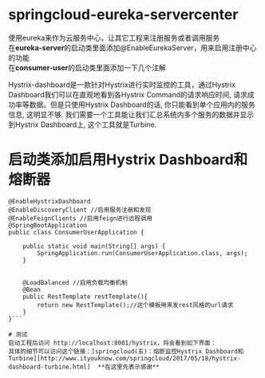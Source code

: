 # springcloud-eureka-servercenter
使用eureka来作为云服务中心，让其它工程来注册服务或者调用服务  
在**eureka-server**的启动类里面添加@EnableEurekaServer，用来启用注册中心的功能  
在**consumer-user**的启动类里面添加一下几个注解  
  
Hystrix-dashboard是一款针对Hystrix进行实时监控的工具，通过Hystrix Dashboard我们可以在直观地看到各Hystrix Command的请求响应时间, 请求成功率等数据。但是只使用Hystrix Dashboard的话, 你只能看到单个应用内的服务信息, 这明显不够. 我们需要一个工具能让我们汇总系统内多个服务的数据并显示到Hystrix Dashboard上, 这个工具就是Turbine.    
# 启动类添加启用Hystrix Dashboard和熔断器   
```@EnableCircuitBreaker //添加启用Hystrix Dashboard和熔断器
@EnableHystrixDashboard
@EnableDiscoveryClient //启用服务注册和发现
@EnableFeignClients //启用feign进行远程调用
@SpringBootApplication
public class ConsumerUserApplication {

    public static void main(String[] args) {
        SpringApplication.run(ConsumerUserApplication.class, args);
    }


    @LoadBalanced //启用负载均衡机制
    @Bean
    public RestTemplate restTemplate(){
        return new RestTemplate();//这个模板用来发rest风格的url请求
    }
}```  

# 测试  
启动工程后访问 http://localhost:8001/hystrix，将会看到如下界面：  
具体的细节可以访问这个链接：[springcloud(五)：熔断监控Hystrix Dashboard和Turbine][http://www.ityouknow.com/springcloud/2017/05/18/hystrix-dashboard-turbine.html]  **在这里先表示感谢**
